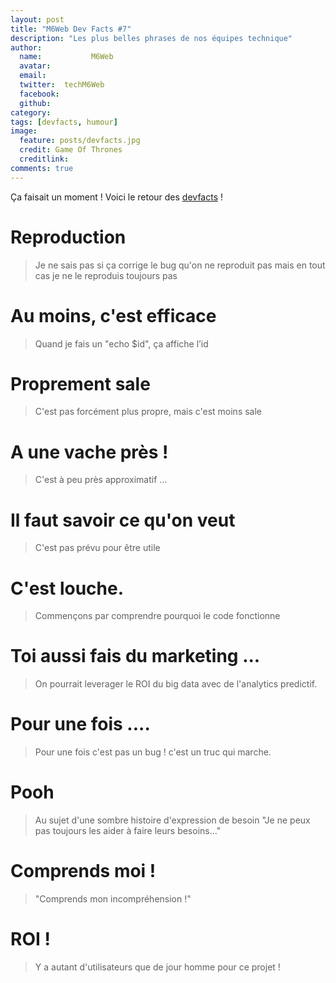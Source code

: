 ```yaml
---
layout: post
title: "M6Web Dev Facts #7"
description: "Les plus belles phrases de nos équipes technique"
author:
  name:           M6Web
  avatar:         
  email:          
  twitter:  techM6Web      
  facebook:       
  github:    
category: 
tags: [devfacts, humour]
image:
  feature: posts/devfacts.jpg
  credit: Game Of Thrones
  creditlink: 
comments: true  
---
```


Ça faisait un moment ! Voici le retour des [devfacts](http://tech.m6web.fr/tags.html#devfacts) !

# Reproduction
> Je ne sais pas si ça corrige le bug qu'on ne reproduit pas mais en tout cas je ne le reproduis toujours pas

# Au moins, c'est efficace
> Quand je fais un "echo $id", ça affiche l’id

# Proprement sale
> C'est pas forcément plus propre, mais c'est moins sale

#  A une vache près !
> C'est à peu près approximatif …

#  Il faut savoir ce qu'on veut
> C'est pas prévu pour être utile

# C'est louche.
> Commençons par comprendre pourquoi le code fonctionne

# Toi aussi fais du marketing ...
> On pourrait leverager le ROI du big data avec de l'analytics predictif.

# Pour une fois ....
> Pour une fois c'est pas un bug ! c'est un truc qui marche.

# Pooh
> Au sujet d'une sombre histoire d'expression de besoin 
> "Je ne peux pas toujours les aider à faire leurs besoins…"

# Comprends moi !
> "Comprends mon incompréhension !"

# ROI !
> Y a autant d'utilisateurs que de jour homme pour ce projet !

 
